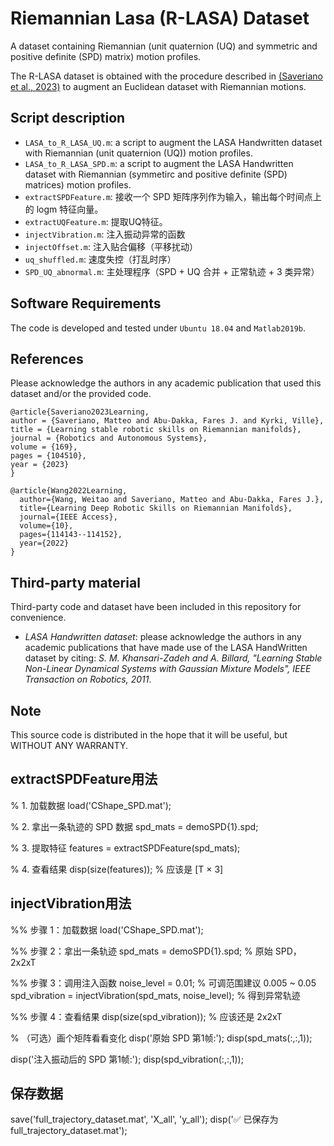 # Riemannian Lasa (R-LASA) Dataset
A dataset containing Riemannian (unit quaternion (UQ) and symmetric and positive definite (SPD) matrix) motion profiles.

The R-LASA dataset is obtained with the procedure described in [(Saveriano et al., 2023)](https://www.sciencedirect.com/science/article/pii/S0921889023001495) to augment an Euclidean dataset with Riemannian motions.

## Script description
- `LASA_to_R_LASA_UQ.m`: a script to augment the LASA Handwritten dataset with Riemannian (unit quaternion (UQ)) motion profiles.
- `LASA_to_R_LASA_SPD.m`: a script to augment the LASA Handwritten dataset with Riemannian (symmetirc and positive definite (SPD) matrices) motion profiles.
- `extractSPDFeature.m`: 接收一个 SPD 矩阵序列作为输入，输出每个时间点上的 logm 特征向量。
- `extractUQFeature.m`: 提取UQ特征。
- `injectVibration.m`: 注入振动异常的函数
- `injectOffset.m`: 注入贴合偏移（平移扰动）
- `uq_shuffled.m`: 速度失控（打乱时序）
- `SPD_UQ_abnormal.m`: 主处理程序（SPD + UQ 合并 + 正常轨迹 + 3 类异常）

## Software Requirements
The code is developed and tested under `Ubuntu 18.04` and `Matlab2019b`.

## References
Please acknowledge the authors in any academic publication that used this dataset and/or the provided code.
```
@article{Saveriano2023Learning,
author = {Saveriano, Matteo and Abu-Dakka, Fares J. and Kyrki, Ville},
title = {Learning stable robotic skills on Riemannian manifolds},
journal = {Robotics and Autonomous Systems},
volume = {169},
pages = {104510},
year = {2023}
}

@article{Wang2022Learning,
  author={Wang, Weitao and Saveriano, Matteo and Abu-Dakka, Fares J.},
  title={Learning Deep Robotic Skills on Riemannian Manifolds}, 
  journal={IEEE Access},
  volume={10},
  pages={114143--114152},
  year={2022}
}

```

## Third-party material
Third-party code and dataset have been included in this repository for convenience.

- *LASA Handwritten dataset*: please acknowledge the authors in any academic publications that have made use of the LASA HandWritten dataset by citing: *S. M. Khansari-Zadeh and A. Billard, "Learning Stable Non-Linear Dynamical Systems with Gaussian Mixture Models", IEEE Transaction on Robotics, 2011*.

## Note
This source code is distributed in the hope that it will be useful, but WITHOUT ANY WARRANTY.

## extractSPDFeature用法
% 1. 加载数据
load('CShape_SPD.mat');

% 2. 拿出一条轨迹的 SPD 数据
spd_mats = demoSPD{1}.spd;

% 3. 提取特征
features = extractSPDFeature(spd_mats);

% 4. 查看结果
disp(size(features));  % 应该是 [T × 3]

## injectVibration用法
%% 步骤 1：加载数据
load('CShape_SPD.mat');

%% 步骤 2：拿出一条轨迹
spd_mats = demoSPD{1}.spd;  % 原始 SPD，2x2xT

%% 步骤 3：调用注入函数
noise_level = 0.01;  % 可调范围建议 0.005 ~ 0.05
spd_vibration = injectVibration(spd_mats, noise_level);  % 得到异常轨迹

%% 步骤 4：查看结果
disp(size(spd_vibration));  % 应该还是 2x2xT

% （可选）画个矩阵看看变化
disp('原始 SPD 第1帧:');
disp(spd_mats(:,:,1));

disp('注入振动后的 SPD 第1帧:');
disp(spd_vibration(:,:,1));

## 保存数据
save('full_trajectory_dataset.mat', 'X_all', 'y_all');
disp('✅ 已保存为 full_trajectory_dataset.mat');

